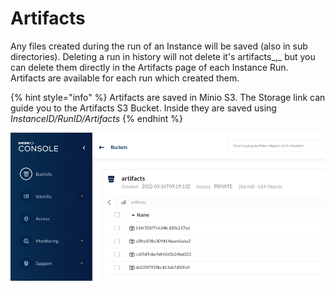 # Artifacts

Any files created during the run of an Instance will be saved (also in sub directories). Deleting a run in history will not delete it's artifacts_,_ but you can delete them directly in the Artifacts page of each Instance Run. Artifacts are available for each run which created them.

{% hint style="info" %}
Artifacts are saved in Minio S3. The Storage link can guide you to the Artifacts S3 Bucket. Inside they are saved using _InstanceID/RunID/Artifacts_
{% endhint %}

![](<../../.gitbook/assets/Screen Shot 2022-04-03 at 17.01.20.png>)
